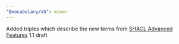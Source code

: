 ```yaml
---
"@vocabulary/sh": minor
---
```


Added triples which describe the new terms from [SHACL Advanced Features](https://w3c.github.io/shacl/shacl-af/) 1.1 draft
